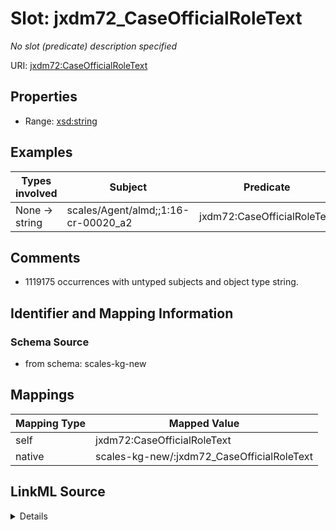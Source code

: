 

# Slot: jxdm72_CaseOfficialRoleText


_No slot (predicate) description specified_





URI: [jxdm72:CaseOfficialRoleText](http://release.niem.gov/niem/domains/jxdm/7.2/#CaseOfficialRoleText)



<!-- no inheritance hierarchy -->








## Properties

* Range: [xsd:string](xsd:string)






## Examples

| Types involved | Subject | Predicate | Object |
| --- | --- | --- | --- |
| None → string | scales/Agent/almd;;1:16-cr-00020_a2 | jxdm72:CaseOfficialRoleText | Assigned Judge |


## Comments

* 1119175 occurrences with untyped subjects and object type string.

## Identifier and Mapping Information







### Schema Source


* from schema: scales-kg-new




## Mappings

| Mapping Type | Mapped Value |
| ---  | ---  |
| self | jxdm72:CaseOfficialRoleText |
| native | scales-kg-new/:jxdm72_CaseOfficialRoleText |




## LinkML Source

<details>
```yaml
name: jxdm72_CaseOfficialRoleText
description: No slot (predicate) description specified
comments:
- 1119175 occurrences with untyped subjects and object type string.
examples:
- description: None → string
  object:
    example_object: Assigned Judge
    example_object_type: string
    example_predicate: jxdm72:CaseOfficialRoleText
    example_subject: scales/Agent/almd;;1:16-cr-00020_a2
    example_subject_type: None
from_schema: scales-kg-new
rank: 1000
slot_uri: jxdm72:CaseOfficialRoleText
alias: jxdm72_CaseOfficialRoleText
range: string

```
</details>